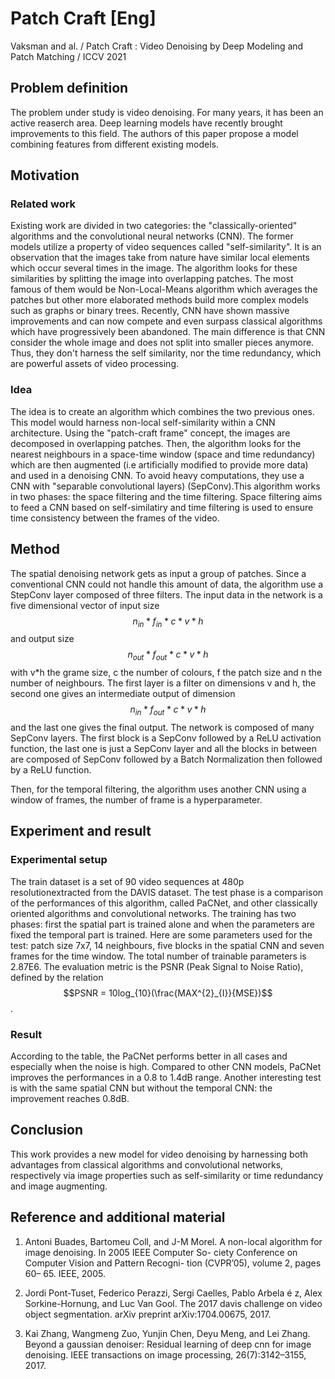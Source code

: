# Patch Craft [Eng]
Vaksman and al. / Patch Craft : Video Denoising by Deep Modeling and Patch Matching / ICCV 2021

## Problem definition

The problem under study is video denoising. For many years, it has been an active reaserch area. Deep learning models have recently brought improvements to this field. The authors of this paper propose a model combining features from different existing models. 

## Motivation


### Related work

Existing work are divided in two categories: the "classically-oriented" algorithms and the convolutional neural networks (CNN). The former models utilize a property of video sequences called "self-similarity". It is an observation that the images take from nature have similar local elements which occur several times in the image. The algorithm looks for these similarities by splitting the image into overlapping patches. The most famous of them would be Non-Local-Means algorithm which averages the patches but other more elaborated methods build more complex models such as graphs or binary trees. 
Recently, CNN have shown massive improvements and can now compete and even surpass classical algorithms which have progressively been abandoned. The main difference is that CNN consider the whole image and does not split into smaller pieces anymore. Thus, they don't harness the self similarity, nor the time redundancy, which are powerful assets of video processing.  

### Idea

The idea is to create an algorithm which combines the two previous ones. This model would harness non-local self-similarity within a CNN architecture. Using the "patch-craft frame" concept, the images are decomposed in overlapping patches. Then, the algorithm looks for the nearest neighbours in a space-time window (space and time redundancy) which are then augmented (i.e artificially modified to provide more data) and used in a denoising CNN. To avoid heavy computations, they use a CNN with "separable convolutional layers) (SepConv).This algorithm works in two phases: the space filtering and the time filtering. Space filtering aims to feed a CNN based on self-similatiry and time filtering is used to ensure time consistency between the frames of the video. 

## Method

The spatial denoising network gets as input a group of patches. Since a conventional CNN could not handle this amount of data, the algorithm use a StepConv layer composed of three filters. The input data in the network is a five dimensional vector of input size $$n_{in}*f_{in}*c*v*h$$ and output size $$n_{out}*f_{out}*c*v*h$$ with v*h the grame size, c the number of colours, f the patch size and n the number of neighbours.
The first layer is a filter on dimensions v and h, the second one gives an intermediate output of dimension $$n_{in}*f_{out}*c*v*h$$ and the last one gives the final output. The network is composed of many SepConv layers. The first block is a SepConv followed by a ReLU activation function, the last one is just a SepConv layer and all the blocks in between are composed of SepConv followed by a Batch Normalization then followed by a ReLU function. 

Then, for the temporal filtering, the algorithm uses another CNN using a window of frames, the number of frame is a hyperparameter.

## Experiment and result

### Experimental setup

The train dataset is a set of 90 video sequences at 480p resolutionextracted from the DAVIS dataset.
The test phase is a comparison of the performances of this algorithm, called PaCNet, and other classically oriented algorithms and convolutional networks. 
The training has two phases: first the spatial part is trained alone and when the parameters are fixed the temporal part is trained. Here are some parameters used for the test: patch size 7x7, 14 neighbours, five blocks in the spatial CNN and seven frames for the time window. The total number of trainable parameters is 2.87E6.
The evaluation metric is the PSNR (Peak Signal to Noise Ratio), defined by the relation $$PSNR = 10log_{10}(\frac{MAX^{2}_{I}}{MSE})$$.

### Result

According to the table, the PaCNet performs better in all cases and especially when the noise is high. Compared to other CNN models, PaCNet improves the performances in a 0.8 to 1.4dB range. Another interesting test is with the same spatial CNN but without the temporal CNN: the improvement reaches 0.8dB.

## Conclusion

This work provides a new model for video denoising by harnessing both advantages from classical algorithms and convolutional networks, respectively via image properties such as self-similarity or time redundancy and image augmenting.



## Reference and additional material

1. Antoni Buades, Bartomeu Coll, and J-M Morel. A non-local algorithm for image denoising. In 2005 IEEE Computer So- ciety Conference on Computer Vision and Pattern Recogni- tion (CVPR’05), volume 2, pages 60– 65. IEEE, 2005.

2. Jordi Pont-Tuset, Federico Perazzi, Sergi Caelles, Pablo Arbela é z, Alex Sorkine-Hornung, and Luc Van Gool. The 2017 davis challenge on video object segmentation. arXiv preprint arXiv:1704.00675, 2017.

3. Kai Zhang, Wangmeng Zuo, Yunjin Chen, Deyu Meng, and Lei Zhang. Beyond a gaussian denoiser: Residual learning of deep cnn for image denoising. IEEE transactions on image processing, 26(7):3142–3155, 2017.
